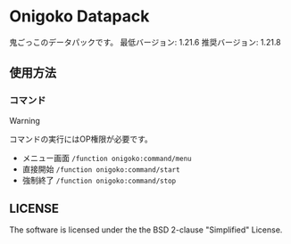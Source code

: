 # Onigoko Datapack

鬼ごっこのデータパックです。
最低バージョン: 1.21.6
推奨バージョン: 1.21.8

## 使用方法

### コマンド

> [!WARNING]
> コマンドの実行にはOP権限が必要です。

- メニュー画面
```/function onigoko:command/menu```
- 直接開始
```/function onigoko:command/start```
- 強制終了
```/function onigoko:command/stop```

## LICENSE

The software is licensed under the the BSD 2-clause "Simplified" License.
